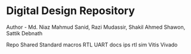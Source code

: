 # Digital Design Repository
Author -  Md. Niaz Mahmud Sanid,  Razi Mudassir,  Shakil Ahmed Shawon,  Sattik Debnath

Repo
  Shared
    Standard macros RTL
  UART
    docs
    ips
      rtl
      sim
  Vitis
  Vivado
